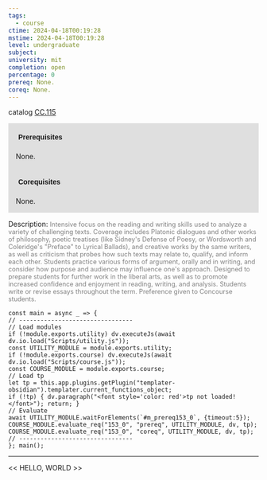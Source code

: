```yaml
---
tags:
  - course
ctime: 2024-04-18T00:19:28
mstime: 2024-04-18T00:19:28
level: undergraduate
subject: 
university: mit
completion: open
percentage: 0
prereq: None.
coreq: None.
---
```


catalog [CC.115](http://student.mit.edu/catalog/mCCa.html#CC.115)

<span style="display: block; padding: 15px; background-color: rgb(100, 100, 100, 0.2);"><font id="m_prereq153_0" style="display: block; font-family: Arial, sans-serif; font-weight: bold; padding: 5px">Prerequisites</font><br><span id="prereq153_0">None.</span></span>
<span style="display: block; padding: 15px; background-color: rgb(100, 100, 100, 0.2);"><font id="m_coreq153_0" style="display: block; font-family: Arial, sans-serif; font-weight: bold; padding: 5px">Corequisites</font><br><span id="coreq153_0">None.</span></span>

<font style="">Description:</font>
<font style="color: grey; font-size: 0.8rem;">Intensive focus on the reading and writing skills used to analyze a variety of challenging texts. Coverage includes Platonic dialogues and other works of philosophy, poetic treatises (like Sidney's Defense of Poesy, or Wordsworth and Coleridge's "Preface" to Lyrical Ballads), and creative works by the same writers, as well as criticism that probes how such texts may relate to, qualify, and inform each other. Students practice various forms of argument, orally and in writing, and consider how purpose and audience may influence one's approach. Designed to prepare students for further work in the liberal arts, as well as to promote increased confidence and enjoyment in reading, writing, and analysis. Students write or revise essays throughout the term. Preference given to Concourse students.</font>

```dataviewjs
const main = async _ => {
// --------------------------------
// Load modules
if (!module.exports.utility) dv.executeJs(await dv.io.load("Scripts/utility.js"));
const UTILITY_MODULE = module.exports.utility;
if (!module.exports.course) dv.executeJs(await dv.io.load("Scripts/course.js"));
const COURSE_MODULE = module.exports.course;
// Load tp
let tp = this.app.plugins.getPlugin("templater-obsidian").templater.current_functions_object;
if (!tp) { dv.paragraph("<font style='color: red'>tp not loaded!</font>"); return; }
// Evaluate
await UTILITY_MODULE.waitForElements(`#m_prereq153_0`, {timeout:5});
COURSE_MODULE.evaluate_req("153_0", "prereq", UTILITY_MODULE, dv, tp);
COURSE_MODULE.evaluate_req("153_0", "coreq", UTILITY_MODULE, dv, tp);
// --------------------------------
}; main();
```

---

<< HELLO, WORLD >>
